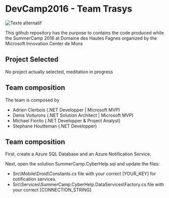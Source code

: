 # DevCamp2016 - Team Trasys 

![Texte alternatif](http://www.trasys.be/wp-content/uploads/2015/10/Trasys-part-of-the-NRB-Group.bmp "Trasys")

This github repository has the purpose to contains the code produced while the SummerCamp 2016 at Domaine des Hautes Fagnes organized by the Microsoft Innovation Center de Mons

## Project Selected

No project actually selected, meditation in progress

## Team composition

The team is composed by 

* Adrien Clerbois (.NET Developper | Microsoft MVP) 
* Denis Voiturons (.NET Solution Architect | Microsoft MVP)
* Michael Fiorito (.NET Developper & Project Analyst)
* Stephane Houtteman (.NET Developper)

## Team composition

First, create a Azure SQL Database and an Azure Notification Service.

Next, open the solution SummerCamp.CyberHelp.sql and update the files:

* Src\Mobile\Droid\Constants.cs file with your correct [YOUR_KEY] for notification services.
* Src\Services\SummerCamp.CyberHelp.DataServices\Factory.cs file with your correct [CONNECTION_STRING]


